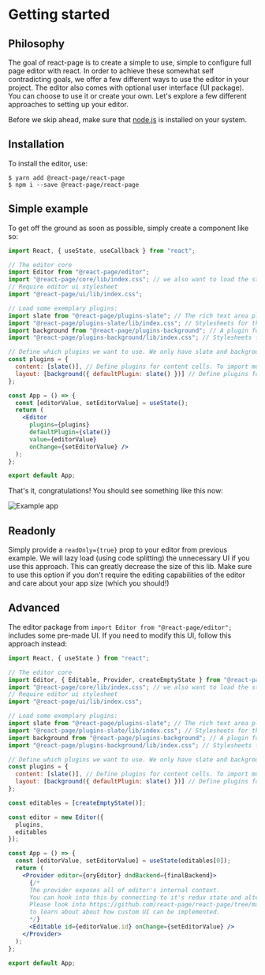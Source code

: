 # Getting started

## Philosophy

The goal of react-page is to create a simple to use, simple to configure full page editor with react. In order to achieve these somewhat self contradicting goals, we offer a few different ways to use the editor in your project. The editor also comes with optional user interface (UI package). You can choose to use it or create your own. Let's explore a few different approaches to setting up your editor.

Before we skip ahead, make sure that [node.js](https://nodejs.org/en/) is installed on your system.

## Installation

To install the editor, use:

```
$ yarn add @react-page/react-page
$ npm i --save @react-page/react-page
```

## Simple example

To get off the ground as soon as possible, simply create a component like so:

```jsx
import React, { useState, useCallback } from "react";

// The editor core
import Editor from "@react-page/editor";
import "@react-page/core/lib/index.css"; // we also want to load the stylesheets
// Require editor ui stylesheet
import "@react-page/ui/lib/index.css";

// Load some exemplary plugins:
import slate from "@react-page/plugins-slate"; // The rich text area plugin
import "@react-page/plugins-slate/lib/index.css"; // Stylesheets for the rich text area plugin
import background from "@react-page/plugins-background"; // A plugin for background images
import "@react-page/plugins-background/lib/index.css"; // Stylesheets for  background layout plugin

// Define which plugins we want to use. We only have slate and background available, so load those.
const plugins = {
  content: [slate()], // Define plugins for content cells. To import multiple plugins, use [slate(), image, spacer, divider]
  layout: [background({ defaultPlugin: slate() })] // Define plugins for layout cells
};

const App = () => {
  const [editorValue, setEditorValue] = useState();
  return (
    <Editor 
      plugins={plugins} 
      defaultPlugin={slate()}
      value={editorValue} 
      onChange={setEditorValue} />
  );
};

export default App;
```

That's it, congratulations! You should see something like this now:

![Example app](images/react-example-app.png)

## Readonly

Simply provide a `readOnly={true}` prop to your editor from previous example. We will lazy load (using code splitting) the unnecessary UI if you use this approach. This can greatly decrease the size of this lib. Make sure to use this option if you don't require the editing capabilities of the editor and care about your app size (which you should!)

## Advanced

The editor package from `import Editor from "@react-page/editor";` includes some pre-made UI. If you need to modify this UI, follow this approach instead:

```jsx
import React, { useState } from "react";

// The editor core
import Editor, { Editable, Provider, createEmptyState } from "@react-page/core";
import "@react-page/core/lib/index.css"; // we also want to load the stylesheets
// Require editor ui stylesheet
import "@react-page/ui/lib/index.css";

// Load some exemplary plugins:
import slate from "@react-page/plugins-slate"; // The rich text area plugin
import "@react-page/plugins-slate/lib/index.css"; // Stylesheets for the rich text area plugin
import background from "@react-page/plugins-background"; // A plugin for background images
import "@react-page/plugins-background/lib/index.css"; // Stylesheets for  background layout plugin

// Define which plugins we want to use. We only have slate and background available, so load those.
const plugins = {
  content: [slate()], // Define plugins for content cells. To import multiple plugins, use [slate(), image, spacer, divider]
  layout: [background({ defaultPlugin: slate() })] // Define plugins for layout cells
};

const editables = [createEmptyState()];

const editor = new Editor({
  plugins,
  editables
});

const App = () => {
  const [editorValue, setEditorValue] = useState(editables[0]);
  return (
    <Provider editor={oryEditor} dndBackend={finalBackend}>
      {/*
      The provider exposes all of editor's internal context. 
      You can hook into this by connecting to it's redux state and altering and of it's state.
      Please look into https://github.com/react-page/react-page/tree/master/packages/ui/src 
      to learn about about how custom UI can be implemented.
      */}
      <Editable id={editorValue.id} onChange={setEditorValue} />
    </Provider>
  );
};

export default App;
```
